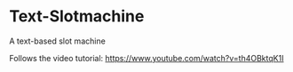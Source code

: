 # Text-Slotmachine
A text-based slot machine


Follows the video tutorial: https://www.youtube.com/watch?v=th4OBktqK1I
